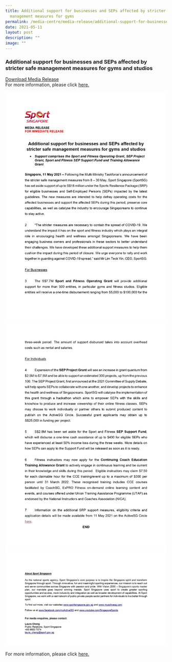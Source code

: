 ```yaml
---
title: Additional support for businesses and SEPs affected by stricter safe
  management measures for gyms
permalink: /media-centre/media-release/additional-support-for-businesses-and-seps-affected-by-stricter-safe/
date: 2021-05-11
layout: post
description: ""
image: ""
---
```

### **Additional support for businesses and SEPs affected by stricter safe management measures for gyms and studios**

[Download Media Release](/files/Media%20Centre/Media%20Release/2021/May/newMedia%20ReleaseAdditional%20support%20for%20businesses%20SEPs%20affected%20by%20stricter%20safe%20management.pdf)
<br>For more information, please click [here.](https://go.gov.sg/srp2020)

![](/images/Media%20Centre/Media%20Release/2021/May/new1Media%20ReleaseAdditional%20support%20for%20businesses%20SEPs%20affected%20by%20stricter%20safe%20management.jpeg)
![](/images/Media%20Centre/Media%20Release/2021/May/new2Media%20ReleaseAdditional%20support%20for%20businesses%20SEPs%20affected%20by%20stricter%20safe%20management.jpeg)
![](/images/Media%20Centre/Media%20Release/2021/May/new3MediaReleaseAdditionalsupportforbusinessesSEPsaffectedbystrictersafemanagementmeasuresCLEAR.jpeg)

For more information, please click [here.](https://go.gov.sg/srp2020)